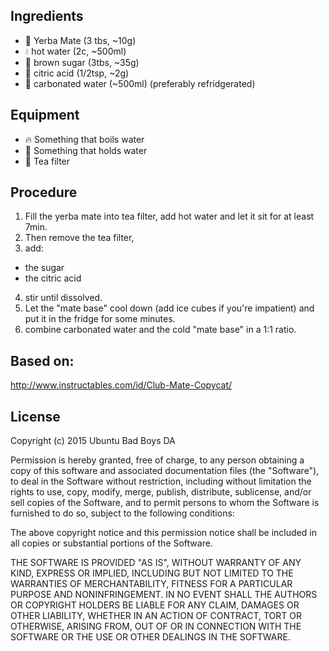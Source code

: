 ## Ingredients

- :tea: Yerba Mate (3 tbs, ~10g)
- :droplet: hot water (2c, ~500ml)
- :candy: brown sugar (3tbs, ~35g)
- :lemon: citric acid (1/2tsp, ~2g)
- :sake: carbonated water (~500ml) (preferably refridgerated)

## Equipment
- :fire: Something that boils water
- :stew: Something that holds water
- :fork_and_knife: Tea filter

## Procedure
1. Fill the yerba mate into tea filter, add hot water and let it sit for at least 7min.
2. Then remove the tea filter,
3. add:
  - the sugar
  - the citric acid
4. stir until dissolved.
5. Let the "mate base" cool down (add ice cubes if you're impatient) and put it in the fridge for some minutes.
6. combine carbonated water and the cold "mate base" in a 1:1 ratio.

## Based on:
http://www.instructables.com/id/Club-Mate-Copycat/

## License
Copyright (c) 2015 Ubuntu Bad Boys DA

Permission is hereby granted, free of charge, to any person obtaining
a copy of this software and associated documentation files (the
"Software"), to deal in the Software without restriction, including
without limitation the rights to use, copy, modify, merge, publish,
distribute, sublicense, and/or sell copies of the Software, and to
permit persons to whom the Software is furnished to do so, subject to
the following conditions:

The above copyright notice and this permission notice shall be
included in all copies or substantial portions of the Software.

THE SOFTWARE IS PROVIDED "AS IS", WITHOUT WARRANTY OF ANY KIND,
EXPRESS OR IMPLIED, INCLUDING BUT NOT LIMITED TO THE WARRANTIES OF
MERCHANTABILITY, FITNESS FOR A PARTICULAR PURPOSE AND
NONINFRINGEMENT. IN NO EVENT SHALL THE AUTHORS OR COPYRIGHT HOLDERS BE
LIABLE FOR ANY CLAIM, DAMAGES OR OTHER LIABILITY, WHETHER IN AN ACTION
OF CONTRACT, TORT OR OTHERWISE, ARISING FROM, OUT OF OR IN CONNECTION
WITH THE SOFTWARE OR THE USE OR OTHER DEALINGS IN THE SOFTWARE.
